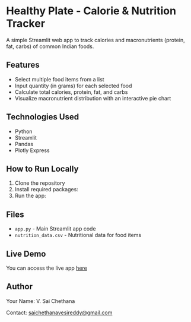 # Healthy Plate - Calorie & Nutrition Tracker

A simple Streamlit web app to track calories and macronutrients (protein, fat, carbs) of common Indian foods.

## Features

- Select multiple food items from a list  
- Input quantity (in grams) for each selected food  
- Calculate total calories, protein, fat, and carbs  
- Visualize macronutrient distribution with an interactive pie chart

## Technologies Used

- Python  
- Streamlit  
- Pandas  
- Plotly Express

## How to Run Locally

1. Clone the repository  
2. Install required packages:
3. Run the app:


## Files

- `app.py` - Main Streamlit app code  
- `nutrition_data.csv` - Nutritional data for food items

## Live Demo

You can access the live app [here](your-live-app-link) 

## Author

Your Name: V. Sai Chethana

Contact: saichethanavesireddy@gmail.com


